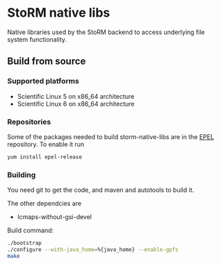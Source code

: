 StoRM native libs
===============================

Native libraries used by the StoRM backend to access underlying file system functionality.

## Build from source

### Supported platforms
* Scientific Linux 5 on x86_64 architecture
* Scientific Linux 6 on x86_64 architecture

### Repositories

Some of the packages needed to build storm-native-libs are in the [EPEL](http://fedoraproject.org/wiki/EPEL) 
repository. To enable it run

```bash
yum install epel-release
```

### Building

You need git to get the code, and maven and autotools to build it.

The other dependcies are

* lcmaps-without-gsi-devel

Build command:
```bash
./bootstrap
./configure --with-java_home=%{java_home} --enable-gpfs
make
```
